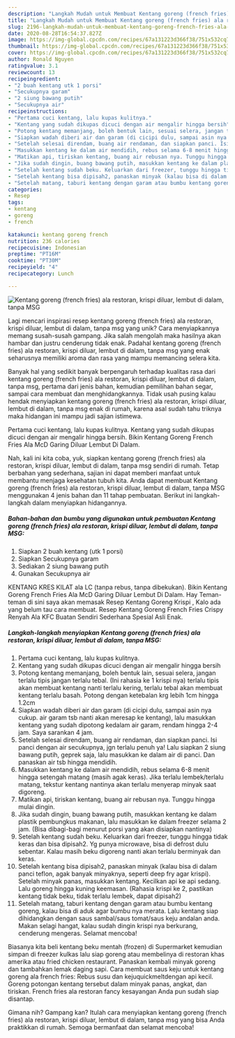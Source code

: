 ```yaml
---
description: "Langkah Mudah untuk Membuat Kentang goreng (french fries) ala restoran, krispi diluar, lembut di dalam, tanpa MSG, Bikin Ngiler"
title: "Langkah Mudah untuk Membuat Kentang goreng (french fries) ala restoran, krispi diluar, lembut di dalam, tanpa MSG, Bikin Ngiler"
slug: 2196-langkah-mudah-untuk-membuat-kentang-goreng-french-fries-ala-restoran-krispi-diluar-lembut-di-dalam-tanpa-msg-bikin-ngiler
date: 2020-08-28T16:54:37.827Z
image: https://img-global.cpcdn.com/recipes/67a131223d366f38/751x532cq70/kentang-goreng-french-fries-ala-restoran-krispi-diluar-lembut-di-dalam-tanpa-msg-foto-resep-utama.jpg
thumbnail: https://img-global.cpcdn.com/recipes/67a131223d366f38/751x532cq70/kentang-goreng-french-fries-ala-restoran-krispi-diluar-lembut-di-dalam-tanpa-msg-foto-resep-utama.jpg
cover: https://img-global.cpcdn.com/recipes/67a131223d366f38/751x532cq70/kentang-goreng-french-fries-ala-restoran-krispi-diluar-lembut-di-dalam-tanpa-msg-foto-resep-utama.jpg
author: Ronald Nguyen
ratingvalue: 3.1
reviewcount: 13
recipeingredient:
- "2 buah kentang utk 1 porsi"
- "Secukupnya garam"
- "2 siung bawang putih"
- "Secukupnya air"
recipeinstructions:
- "Pertama cuci kentang, lalu kupas kulitnya."
- "Kentang yang sudah dikupas dicuci dengan air mengalir hingga bersih"
- "Potong kentang memanjang, boleh bentuk lain, sesuai selera, jangan terlalu tipis jangan terlalu tebal. (Ini rahasia ke 1 krispi nya) terlalu tipis akan membuat kentang nanti terlalu kering, terlalu tebal akan membuat kentang terlalu basah. Potong dengan ketebalan krg lebih 1cm hingga 1.2cm"
- "Siapkan wadah diberi air dan garam (di cicipi dulu, sampai asin nya cukup. air garam tsb nanti akan meresap ke kentang), lalu masukkan kentang yang sudah dipotong kedalam air garam, rendam hingga 2-4 jam. Saya sarankan 4 jam."
- "Setelah selesai direndam, buang air rendaman, dan siapkan panci. Isi panci dengan air secukupnya, jgn terlalu penuh ya! Lalu siapkan 2 siung bawang putih, geprek saja, lalu masukkan ke dalam air di panci. Dan panaskan air tsb hingga mendidih."
- "Masukkan kentang ke dalam air mendidih, rebus selama 6-8 menit hingga setengah matang (masih agak keras). Jika terlalu lembek/terlalu matang, tekstur kentang nantinya akan terlalu menyerap minyak saat digoreng."
- "Matikan api, tiriskan kentang, buang air rebusan nya. Tunggu hingga mulai dingin."
- "Jika sudah dingin, buang bawang putih, masukkan kentang ke dalam plastik pembungkus makanan, lalu masukkan ke dalam freezer selama 2 jam. (Bisa dibagi-bagi menurut porsi yang akan disiapkan nantinya)"
- "Setelah kentang sudah beku. Keluarkan dari freezer, tunggu hingga tidak keras dan bisa dipisah2. Yg punya microwave, bisa di defrost dulu sebentar. Kalau masih beku digoreng nanti akan terlalu berminyak dan keras."
- "Setelah kentang bisa dipisah2, panaskan minyak (kalau bisa di dalam panci teflon, agak banyak minyaknya, seperti deep fry agar krispi). Setelah minyak panas, masukkan kentang. Kecilkan api ke api sedang. Lalu goreng hingga kuning keemasan. (Rahasia krispi ke 2, pastikan kentang tidak beku, tidak terlalu lembek, dapat dipisah2)"
- "Setelah matang, taburi kentang dengan garam atau bumbu kentang goreng, kalau bisa di aduk agar bumbu nya merata. Lalu kentang siap dihidangkan dengan saus sambal/saus tomat/saus keju andalan anda. Makan selagi hangat, kalau sudah dingin krispi nya berkurang, cenderung mengeras. Selamat mencoba!"
categories:
- Resep
tags:
- kentang
- goreng
- french

katakunci: kentang goreng french 
nutrition: 236 calories
recipecuisine: Indonesian
preptime: "PT16M"
cooktime: "PT30M"
recipeyield: "4"
recipecategory: Lunch

---
```



![Kentang goreng (french fries) ala restoran, krispi diluar, lembut di dalam, tanpa MSG](https://img-global.cpcdn.com/recipes/67a131223d366f38/751x532cq70/kentang-goreng-french-fries-ala-restoran-krispi-diluar-lembut-di-dalam-tanpa-msg-foto-resep-utama.jpg)

Lagi mencari inspirasi resep kentang goreng (french fries) ala restoran, krispi diluar, lembut di dalam, tanpa msg yang unik? Cara menyiapkannya memang susah-susah gampang. Jika salah mengolah maka hasilnya akan hambar dan justru cenderung tidak enak. Padahal kentang goreng (french fries) ala restoran, krispi diluar, lembut di dalam, tanpa msg yang enak seharusnya memiliki aroma dan rasa yang mampu memancing selera kita.

Banyak hal yang sedikit banyak berpengaruh terhadap kualitas rasa dari kentang goreng (french fries) ala restoran, krispi diluar, lembut di dalam, tanpa msg, pertama dari jenis bahan, kemudian pemilihan bahan segar, sampai cara membuat dan menghidangkannya. Tidak usah pusing kalau hendak menyiapkan kentang goreng (french fries) ala restoran, krispi diluar, lembut di dalam, tanpa msg enak di rumah, karena asal sudah tahu triknya maka hidangan ini mampu jadi sajian istimewa.

Pertama cuci kentang, lalu kupas kulitnya. Kentang yang sudah dikupas dicuci dengan air mengalir hingga bersih. Bikin Kentang Goreng French Fries Ala McD Garing Diluar Lembut Di Dalam.


Nah, kali ini kita coba, yuk, siapkan kentang goreng (french fries) ala restoran, krispi diluar, lembut di dalam, tanpa msg sendiri di rumah. Tetap berbahan yang sederhana, sajian ini dapat memberi manfaat untuk membantu menjaga kesehatan tubuh kita. Anda dapat membuat Kentang goreng (french fries) ala restoran, krispi diluar, lembut di dalam, tanpa MSG menggunakan 4 jenis bahan dan 11 tahap pembuatan. Berikut ini langkah-langkah dalam menyiapkan hidangannya.

<!--inarticleads1-->

##### Bahan-bahan dan bumbu yang digunakan untuk pembuatan Kentang goreng (french fries) ala restoran, krispi diluar, lembut di dalam, tanpa MSG:

1. Siapkan 2 buah kentang (utk 1 porsi)
1. Siapkan Secukupnya garam
1. Sediakan 2 siung bawang putih
1. Gunakan Secukupnya air


KENTANG KRES KILAT ala LC (tanpa rebus, tanpa dibekukan). Bikin Kentang Goreng French Fries Ala McD Garing Diluar Lembut Di Dalam. Hay Teman-teman di sini saya akan memasak Resep Kentang Goreng Krispi , Kalo ada yang belum tau cara membuat. Resep Kentang Goreng French Fries Crispy Renyah Ala KFC Buatan Sendiri Sederhana Spesial Asli Enak. 

<!--inarticleads2-->

##### Langkah-langkah menyiapkan Kentang goreng (french fries) ala restoran, krispi diluar, lembut di dalam, tanpa MSG:

1. Pertama cuci kentang, lalu kupas kulitnya.
1. Kentang yang sudah dikupas dicuci dengan air mengalir hingga bersih
1. Potong kentang memanjang, boleh bentuk lain, sesuai selera, jangan terlalu tipis jangan terlalu tebal. (Ini rahasia ke 1 krispi nya) terlalu tipis akan membuat kentang nanti terlalu kering, terlalu tebal akan membuat kentang terlalu basah. Potong dengan ketebalan krg lebih 1cm hingga 1.2cm
1. Siapkan wadah diberi air dan garam (di cicipi dulu, sampai asin nya cukup. air garam tsb nanti akan meresap ke kentang), lalu masukkan kentang yang sudah dipotong kedalam air garam, rendam hingga 2-4 jam. Saya sarankan 4 jam.
1. Setelah selesai direndam, buang air rendaman, dan siapkan panci. Isi panci dengan air secukupnya, jgn terlalu penuh ya! Lalu siapkan 2 siung bawang putih, geprek saja, lalu masukkan ke dalam air di panci. Dan panaskan air tsb hingga mendidih.
1. Masukkan kentang ke dalam air mendidih, rebus selama 6-8 menit hingga setengah matang (masih agak keras). Jika terlalu lembek/terlalu matang, tekstur kentang nantinya akan terlalu menyerap minyak saat digoreng.
1. Matikan api, tiriskan kentang, buang air rebusan nya. Tunggu hingga mulai dingin.
1. Jika sudah dingin, buang bawang putih, masukkan kentang ke dalam plastik pembungkus makanan, lalu masukkan ke dalam freezer selama 2 jam. (Bisa dibagi-bagi menurut porsi yang akan disiapkan nantinya)
1. Setelah kentang sudah beku. Keluarkan dari freezer, tunggu hingga tidak keras dan bisa dipisah2. Yg punya microwave, bisa di defrost dulu sebentar. Kalau masih beku digoreng nanti akan terlalu berminyak dan keras.
1. Setelah kentang bisa dipisah2, panaskan minyak (kalau bisa di dalam panci teflon, agak banyak minyaknya, seperti deep fry agar krispi). Setelah minyak panas, masukkan kentang. Kecilkan api ke api sedang. Lalu goreng hingga kuning keemasan. (Rahasia krispi ke 2, pastikan kentang tidak beku, tidak terlalu lembek, dapat dipisah2)
1. Setelah matang, taburi kentang dengan garam atau bumbu kentang goreng, kalau bisa di aduk agar bumbu nya merata. Lalu kentang siap dihidangkan dengan saus sambal/saus tomat/saus keju andalan anda. Makan selagi hangat, kalau sudah dingin krispi nya berkurang, cenderung mengeras. Selamat mencoba!


Biasanya kita beli kentang beku mentah (frozen) di Supermarket kemudian simpan di freezer kulkas lalu siap goreng atau membelinya di restoran khas amerika atau fried chicken restaurant. Panaskan kembali minyak goreng dan tambahkan lemak daging sapi. Cara membuat saus keju untuk kentang goreng ala french fries: Rebus susu dan kejuquickmeltdengan api kecil. Goreng potongan kentang tersebut dalam minyak panas, angkat, dan tiriskan. French fries ala restoran fancy kesayangan Anda pun sudah siap disantap. 

Gimana nih? Gampang kan? Itulah cara menyiapkan kentang goreng (french fries) ala restoran, krispi diluar, lembut di dalam, tanpa msg yang bisa Anda praktikkan di rumah. Semoga bermanfaat dan selamat mencoba!
